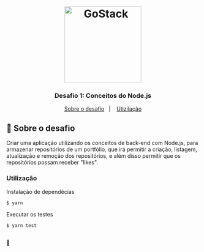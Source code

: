 <h1  align="center">
	<img  alt="GoStack"  src="https://rocketseat-cdn.s3-sa-east-1.amazonaws.com/bootcamp-header.png"  width="200px" />
</h1>

<h3  align="center">
	Desafio 1: Conceitos do Node.js
</h3>

<p  align="center">
	<a  href="#rocket-sobre-o-desafio">Sobre o desafio</a>&nbsp;&nbsp;&nbsp;|&nbsp;&nbsp;&nbsp;
	<a  href="#utilização">Utizilação</a>
</p>

## :rocket: Sobre o desafio 

Criar uma aplicação utilizando os conceitos de back-end com Node.js, para armazenar repositórios de um portfólio, que irá permitir a criação, listagem, atualização e remoção dos repositórios, e além disso permitir que os repositórios possam receber "likes".

### Utilização

Instalação de  dependêcias 
```
$ yarn
```

Executar os testes

```
$ yarn test
```

##
:robot: